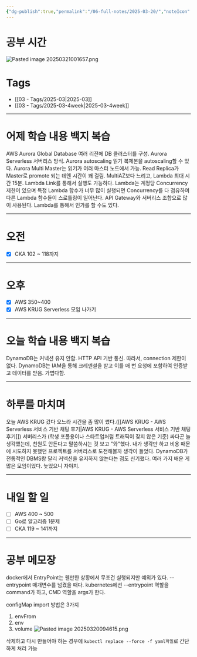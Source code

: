 ```yaml
---
{"dg-publish":true,"permalink":"/06-full-notes/2025-03-20/","noteIcon":""}
---
```


# 공부 시간
![Pasted image 20250321001657.png](/img/user/image/Pasted%20image%2020250321001657.png)

# Tags
- [[03 - Tags/2025-03\|2025-03]]
- [[03 - Tags/2025-03-4week\|2025-03-4week]]

---
# 어제 학습 내용 백지 복습
AWS Aurora Global Database 여러 리전에 DB 클러스터를 구성.
Aurora Serverless 서버리스 방식.
Aurora autoscaling 읽기 복제본을 autoscaling할 수 있다.
Aurora Multi Master는 읽기가 여러 마스터 노드에서 가능.
Read Replica가 Master로 promote 되는 데엔 시간이 꽤 걸림. MultiAZ보다 느리고, 
Lambda 최대 시간 15분. Lambda Link를 통해서 실행도 가능하다.
Lambda는 계정당 Concurrency 제한이 있으며 특정 Lambda 함수가 너무 많이 실행되면 Concurrency를 다 점유하여 다른 Lambda 함수들이 스로틀링이 일어난다.
API Gateway와 서버리스 조합으로 많이 사용된다. Lambda를 통해서 인가를 할 수도 있다.

---
# 오전
- [x] CKA 102 ~ 118까지
---
# 오후
- [x] AWS 350~400
- [x] AWS KRUG Serverless 모임 나가기
---
# 오늘 학습 내용 백지 복습
DynamoDB는 커넥션 유지 안함. HTTP API 기반 통신. 따라서, connection 제한이 없다.
DynamoDB는 IAM을 통해 크레덴셜을 받고 이를 매 번 요청에 포함하여 인증받고 데이터를 받음. 가볍다함.

---
# 하루를 마치며
오늘 AWS KRUG 갔다 오느라 시간을 좀 많이 썼다.([[AWS KRUG - AWS Serverless 서비스 기반 채팅 후기\|AWS KRUG - AWS Serverless 서비스 기반 채팅 후기]]) 
서버리스가 (학생 포폴용이나 스타트업처럼 트래픽이 잦지 않은 기준) 싸다곤 늘 생각했는데, 천원도 안든다고 말씀하시는 것 보고 "와"했다. 
내가 생각만 하고 비용 때문에 시도하지 못했던 프로젝트를 서버리스로 도전해볼까 생각이 들었다.
DynamoDB가 전통적인 DBMS랑 달리 커넥션을 유지하지 않는다는 점도 신기했다. 여러 가지 배운 게 많은 모임이었다.
늦었으니 자야지.

---
# 내일 할 일
- [ ] AWS 400 ~ 500
- [ ] Go로 알고리즘 1문제
- [ ] CKA 119 ~ 141까지
---
# 공부 메모장
docker에서 EntryPoint는 웬만한 상황에서 무조건 실행되지만 예외가 있다. --entrypoint 매개변수를 넘겼을 때다.
kubernetes에선 --entrypoint 역할을 command가 하고, CMD 역할을 args가 한다.

configMap import 방법은 3가지
1. envFrom
2. env
3. volume
![Pasted image 20250320094615.png](/img/user/image/Pasted%20image%2020250320094615.png)

삭제하고 다시 만들어야 하는 경우에 `kubectl replace --force -f yaml파일`로 간단하게 처리 가능